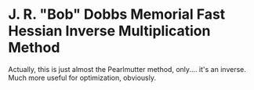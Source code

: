 J. R. "Bob" Dobbs Memorial Fast Hessian Inverse Multiplication Method
===

Actually, this is just almost the Pearlmutter method, only.... it's an inverse. Much more useful for optimization, obviously.
